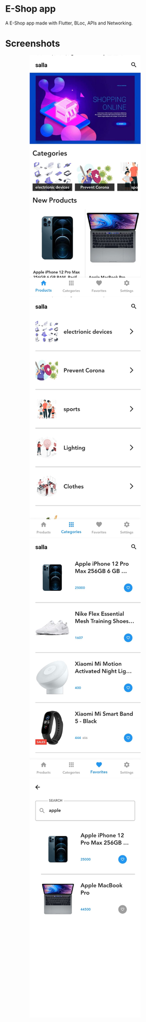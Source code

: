 # E-Shop app

A E-Shop app made with Flutter, BLoc, APIs and Networking.


# Screenshots

<p align="center">
  <img src="https://github.com/a7mad117/E-Shop-App/blob/master/eShop-App-Screenshots/eShop%20App%201.jpeg" width="350" title="Home Screen">

  <img src="https://github.com/a7mad117/E-Shop-App/blob/master/eShop-App-Screenshots/eShop%20App%202.jpeg" width="350" title="Categories Screen">

  <img src="https://github.com/a7mad117/E-Shop-App/blob/master/eShop-App-Screenshots/eShop%20App%203.jpeg" width="350" title="Favorites Screen">

  <img src="https://github.com/a7mad117/E-Shop-App/blob/master/eShop-App-Screenshots/eShop%20App%205.jpeg" width="350" title="Search Screen">

</p>
